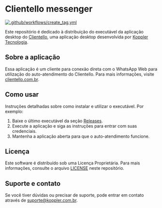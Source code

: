 # Clientello messenger

[![.github/workflows/create_tag.yml](https://github.com/KopplerTech/clientello-messenger-releases/actions/workflows/create_tag.yml/badge.svg?branch=main&event=workflow_dispatch)](https://github.com/KopplerTech/clientello-messenger-releases/actions/workflows/create_tag.yml)

Este repositório é dedicado à distribuição do executável da aplicação desktop do [Clientello](https://clientello.com.br/), uma aplicação desktop desenvolvida por [Koppler Tecnologia](https://koppler.com.br/).

## Sobre a aplicação

Essa aplicação é um cliente para conexão direta com o WhatsApp Web para utilização do auto-atendimento do Clientello. Para mais informações, visite [clientello.com.br](https://clientello.com.br/).

## Como usar

Instruções detalhadas sobre como instalar e utilizar o executável. Por exemplo:

1. Baixe o último executável da seção [Releases](link-para-releases).
2. Execute a aplicação e siga as instruções para entrar com suas credenciais.
3. Mantenha a aplicação aberta para que o auto-atendimento funcione.

## Licença

Este software é distribuído sob uma Licença Proprietária. Para mais informações, consulte o arquivo [LICENSE](LICENSE) neste repositório.

## Suporte e contato

Se você tiver dúvidas ou precisar de suporte, pode entrar em contato através de suporte@koppler.com.br.
